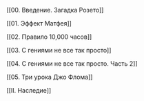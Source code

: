 [[00. Введение. Загадка Розето]]

[[01. Эффект Матфея]]

[[02. Правило 10,000 часов]]

[[03. С гениями не все так просто]]

[[04. С гениями не все так просто. Часть 2]]

[[05. Три урока Джо Флома]]


[[II. Наследие]]

